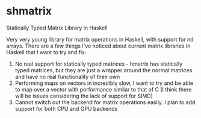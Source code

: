 # shmatrix
Statically Typed Matrix Library in Haskell

Very very young library for matrix operations in Haskell, with support for nd arrays. 
There are a few things I've noticed about current matrix libraries in Haskell that I want to try and fix:
1. No real support for statically typed matrices - hmatrix has statically typed matrices, but they are just a wrapper around the 
normal matrices and have no real functionality of their own
2. Performing maps on vectors in incredibly slow, I want to try and be able to map over a vector with performance similar to that of C (I think 
there will be issues considering the lack of support for SIMD)
3. Cannot switch out the backend for matrix operations easily. I plan to add support for both CPU and GPU backends
